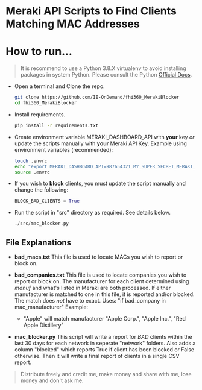 Meraki API Scripts to Find Clients Matching MAC Addresses
=========================================================

How to run...
=============

> It is recommend to use a Python 3.8.X virtualenv to avoid installing packages in system Python.
> Please consult the Python [Official Docs](https://docs.python.org/3/library/venv.html). 

- Open a terminal and Clone the repo.
  ```bash
  git clone https://github.com/IE-OnDemand/fhi360_MerakiBlocker
  cd fhi360_MerakiBlocker
  ```

- Install requirements.
  ```bash
  pip install -r requirements.txt
  ```

- Create environment variable MERAKI_DASHBOARD_API with **your** key *or* update the scripts manually with **your** Meraki API Key.
  Example using environment variables (recommended):
  ```bash
  touch .envrc
  echo "export MERAKI_DASHBOARD_API=987654321_MY_SUPER_SECRET_MERAKI_KEY_123456789" >> .envrc
  source .envrc
  ```

- If you wish to **block** clients, you must update the script manually and change the following:
  ```python
  BLOCK_BAD_CLIENTS = True
  ```

- Run the script in "src" directory as required. See details below.
  ```bash
  ./src/mac_blocker.py
  ```

File Explanations
-----------------

- **bad_macs.txt**
  This file is used to locate MACs you wish to report or block on.

- **bad_companies.txt**
  This file is used to locate companies you wish to report or block on. The manufacturer for each client determined using *manuf* and what's listed in Meraki are both processed. If either manufacturer is matched to one in this file, it is reported and/or blocked. The match does *not* have to exact. Uses: "if bad_company in mac_manufacturer"
  Example:
    - "Apple" will match manufacturer "Apple Corp.", "Apple Inc.", "Red Apple Distillery"

- **mac_blocker.py**
  This script will write a report for *BAD* clients within the last 30 days for each network in seperate "network" folders. Also adds a column "blocked" which reports True if client has been blocked or False otherwise. Then it will write a final report of clients in a single CSV report.

> Distribute freely and credit me,
> make money and share with me,
> lose money and don't ask me.

